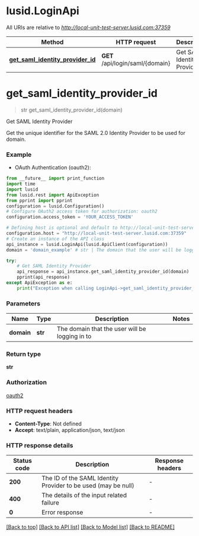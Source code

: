 # lusid.LoginApi

All URIs are relative to *http://local-unit-test-server.lusid.com:37359*

Method | HTTP request | Description
------------- | ------------- | -------------
[**get_saml_identity_provider_id**](LoginApi.md#get_saml_identity_provider_id) | **GET** /api/login/saml/{domain} | Get SAML Identity Provider


# **get_saml_identity_provider_id**
> str get_saml_identity_provider_id(domain)

Get SAML Identity Provider

Get the unique identifier for the SAML 2.0 Identity Provider to be used for domain.

### Example

* OAuth Authentication (oauth2):
```python
from __future__ import print_function
import time
import lusid
from lusid.rest import ApiException
from pprint import pprint
configuration = lusid.Configuration()
# Configure OAuth2 access token for authorization: oauth2
configuration.access_token = 'YOUR_ACCESS_TOKEN'

# Defining host is optional and default to http://local-unit-test-server.lusid.com:37359
configuration.host = "http://local-unit-test-server.lusid.com:37359"
# Create an instance of the API class
api_instance = lusid.LoginApi(lusid.ApiClient(configuration))
domain = 'domain_example' # str | The domain that the user will be logging in to

try:
    # Get SAML Identity Provider
    api_response = api_instance.get_saml_identity_provider_id(domain)
    pprint(api_response)
except ApiException as e:
    print("Exception when calling LoginApi->get_saml_identity_provider_id: %s\n" % e)
```

### Parameters

Name | Type | Description  | Notes
------------- | ------------- | ------------- | -------------
 **domain** | **str**| The domain that the user will be logging in to | 

### Return type

**str**

### Authorization

[oauth2](../README.md#oauth2)

### HTTP request headers

 - **Content-Type**: Not defined
 - **Accept**: text/plain, application/json, text/json

### HTTP response details
| Status code | Description | Response headers |
|-------------|-------------|------------------|
**200** | The ID of the SAML Identity Provider to be used (may be null) |  -  |
**400** | The details of the input related failure |  -  |
**0** | Error response |  -  |

[[Back to top]](#) [[Back to API list]](../README.md#documentation-for-api-endpoints) [[Back to Model list]](../README.md#documentation-for-models) [[Back to README]](../README.md)

